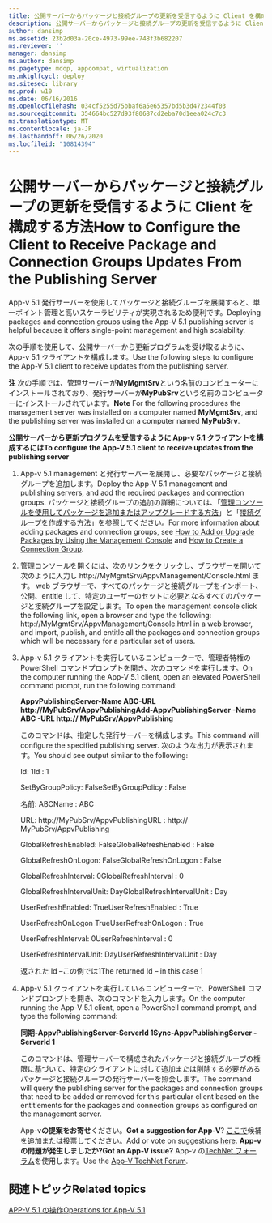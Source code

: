 ```yaml
---
title: 公開サーバーからパッケージと接続グループの更新を受信するように Client を構成する方法
description: 公開サーバーからパッケージと接続グループの更新を受信するように Client を構成する方法
author: dansimp
ms.assetid: 23b2d03a-20ce-4973-99ee-748f3b682207
ms.reviewer: ''
manager: dansimp
ms.author: dansimp
ms.pagetype: mdop, appcompat, virtualization
ms.mktglfcycl: deploy
ms.sitesec: library
ms.prod: w10
ms.date: 06/16/2016
ms.openlocfilehash: 034cf5255d75bbaf6a5e65357bd5b3d472344f03
ms.sourcegitcommit: 354664bc527d93f80687cd2eba70d1eea024c7c3
ms.translationtype: MT
ms.contentlocale: ja-JP
ms.lasthandoff: 06/26/2020
ms.locfileid: "10814394"
---
```

# <span data-ttu-id="093cd-103">公開サーバーからパッケージと接続グループの更新を受信するように Client を構成する方法</span><span class="sxs-lookup"><span data-stu-id="093cd-103">How to Configure the Client to Receive Package and Connection Groups Updates From the Publishing Server</span></span>


<span data-ttu-id="093cd-104">App-v 5.1 発行サーバーを使用してパッケージと接続グループを展開すると、単一ポイント管理と高いスケーラビリティが実現されるため便利です。</span><span class="sxs-lookup"><span data-stu-id="093cd-104">Deploying packages and connection groups using the App-V 5.1 publishing server is helpful because it offers single-point management and high scalability.</span></span>

<span data-ttu-id="093cd-105">次の手順を使用して、公開サーバーから更新プログラムを受け取るように、App-v 5.1 クライアントを構成します。</span><span class="sxs-lookup"><span data-stu-id="093cd-105">Use the following steps to configure the App-V 5.1 client to receive updates from the publishing server.</span></span>

<span data-ttu-id="093cd-106">**注** 次の手順では、管理サーバーが**MyMgmtSrv**という名前のコンピューターにインストールされており、発行サーバーが**MyPubSrv**という名前のコンピューターにインストールされています。</span><span class="sxs-lookup"><span data-stu-id="093cd-106">**Note** For the following procedures the management server was installed on a computer named **MyMgmtSrv**, and the publishing server was installed on a computer named **MyPubSrv**.</span></span>

 

**<span data-ttu-id="093cd-107">公開サーバーから更新プログラムを受信するように App-v 5.1 クライアントを構成するには</span><span class="sxs-lookup"><span data-stu-id="093cd-107">To configure the App-V 5.1 client to receive updates from the publishing server</span></span>**

1.  <span data-ttu-id="093cd-108">App-v 5.1 management と発行サーバーを展開し、必要なパッケージと接続グループを追加します。</span><span class="sxs-lookup"><span data-stu-id="093cd-108">Deploy the App-V 5.1 management and publishing servers, and add the required packages and connection groups.</span></span> <span data-ttu-id="093cd-109">パッケージと接続グループの追加の詳細については、「[管理コンソールを使用してパッケージを追加またはアップグレードする方法](how-to-add-or-upgrade-packages-by-using-the-management-console-51-gb18030.md)」と「[接続グループを作成する方法](how-to-create-a-connection-group51.md)」を参照してください。</span><span class="sxs-lookup"><span data-stu-id="093cd-109">For more information about adding packages and connection groups, see [How to Add or Upgrade Packages by Using the Management Console](how-to-add-or-upgrade-packages-by-using-the-management-console-51-gb18030.md) and [How to Create a Connection Group](how-to-create-a-connection-group51.md).</span></span>

2.  <span data-ttu-id="093cd-110">管理コンソールを開くには、次のリンクをクリックし、ブラウザーを開いて次のように入力し http://MyMgmtSrv/AppvManagement/Console.html ます。 web ブラウザーで、すべてのパッケージと接続グループをインポート、公開、entitle して、特定のユーザーのセットに必要となるすべてのパッケージと接続グループを設定します。</span><span class="sxs-lookup"><span data-stu-id="093cd-110">To open the management console click the following link, open a browser and type the following: http://MyMgmtSrv/AppvManagement/Console.html in a web browser, and import, publish, and entitle all the packages and connection groups which will be necessary for a particular set of users.</span></span>

3.  <span data-ttu-id="093cd-111">App-v 5.1 クライアントを実行しているコンピューターで、管理者特権の PowerShell コマンドプロンプトを開き、次のコマンドを実行します。</span><span class="sxs-lookup"><span data-stu-id="093cd-111">On the computer running the App-V 5.1 client, open an elevated PowerShell command prompt, run the following command:</span></span>

    **<span data-ttu-id="093cd-112">AppvPublishingServer-Name ABC-URL http://MyPubSrv/AppvPublishing</span><span class="sxs-lookup"><span data-stu-id="093cd-112">Add-AppvPublishingServer -Name ABC -URL http:// MyPubSrv/AppvPublishing</span></span>**

    <span data-ttu-id="093cd-113">このコマンドは、指定した発行サーバーを構成します。</span><span class="sxs-lookup"><span data-stu-id="093cd-113">This command will configure the specified publishing server.</span></span> <span data-ttu-id="093cd-114">次のような出力が表示されます。</span><span class="sxs-lookup"><span data-stu-id="093cd-114">You should see output similar to the following:</span></span>

    <span data-ttu-id="093cd-115">Id: 1</span><span class="sxs-lookup"><span data-stu-id="093cd-115">Id : 1</span></span>

    <span data-ttu-id="093cd-116">SetByGroupPolicy: False</span><span class="sxs-lookup"><span data-stu-id="093cd-116">SetByGroupPolicy : False</span></span>

    <span data-ttu-id="093cd-117">名前: ABC</span><span class="sxs-lookup"><span data-stu-id="093cd-117">Name : ABC</span></span>

    <span data-ttu-id="093cd-118">URL: http://MyPubSrv/AppvPublishing</span><span class="sxs-lookup"><span data-stu-id="093cd-118">URL : http:// MyPubSrv/AppvPublishing</span></span>

    <span data-ttu-id="093cd-119">GlobalRefreshEnabled: False</span><span class="sxs-lookup"><span data-stu-id="093cd-119">GlobalRefreshEnabled : False</span></span>

    <span data-ttu-id="093cd-120">GlobalRefreshOnLogon: False</span><span class="sxs-lookup"><span data-stu-id="093cd-120">GlobalRefreshOnLogon : False</span></span>

    <span data-ttu-id="093cd-121">GlobalRefreshInterval: 0</span><span class="sxs-lookup"><span data-stu-id="093cd-121">GlobalRefreshInterval : 0</span></span>

    <span data-ttu-id="093cd-122">GlobalRefreshIntervalUnit: Day</span><span class="sxs-lookup"><span data-stu-id="093cd-122">GlobalRefreshIntervalUnit : Day</span></span>

    <span data-ttu-id="093cd-123">UserRefreshEnabled: True</span><span class="sxs-lookup"><span data-stu-id="093cd-123">UserRefreshEnabled : True</span></span>

    <span data-ttu-id="093cd-124">UserRefreshOnLogon True</span><span class="sxs-lookup"><span data-stu-id="093cd-124">UserRefreshOnLogon : True</span></span>

    <span data-ttu-id="093cd-125">UserRefreshInterval: 0</span><span class="sxs-lookup"><span data-stu-id="093cd-125">UserRefreshInterval : 0</span></span>

    <span data-ttu-id="093cd-126">UserRefreshIntervalUnit: Day</span><span class="sxs-lookup"><span data-stu-id="093cd-126">UserRefreshIntervalUnit : Day</span></span>

    <span data-ttu-id="093cd-127">返された Id –この例では1</span><span class="sxs-lookup"><span data-stu-id="093cd-127">The returned Id – in this case 1</span></span>

4.  <span data-ttu-id="093cd-128">App-v 5.1 クライアントを実行しているコンピューターで、PowerShell コマンドプロンプトを開き、次のコマンドを入力します。</span><span class="sxs-lookup"><span data-stu-id="093cd-128">On the computer running the App-V 5.1 client, open a PowerShell command prompt, and type the following command:</span></span>

    **<span data-ttu-id="093cd-129">同期-AppvPublishingServer-ServerId 1</span><span class="sxs-lookup"><span data-stu-id="093cd-129">Sync-AppvPublishingServer -ServerId 1</span></span>**

    <span data-ttu-id="093cd-130">このコマンドは、管理サーバーで構成されたパッケージと接続グループの権限に基づいて、特定のクライアントに対して追加または削除する必要があるパッケージと接続グループの発行サーバーを照会します。</span><span class="sxs-lookup"><span data-stu-id="093cd-130">The command will query the publishing server for the packages and connection groups that need to be added or removed for this particular client based on the entitlements for the packages and connection groups as configured on the management server.</span></span>

    <span data-ttu-id="093cd-131">App-v**の提案をお寄せ**ください。</span><span class="sxs-lookup"><span data-stu-id="093cd-131">**Got a suggestion for App-V**?</span></span> <span data-ttu-id="093cd-132">[ここで](http://appv.uservoice.com/forums/280448-microsoft-application-virtualization)候補を追加または投票してください。</span><span class="sxs-lookup"><span data-stu-id="093cd-132">Add or vote on suggestions [here](http://appv.uservoice.com/forums/280448-microsoft-application-virtualization).</span></span> **<span data-ttu-id="093cd-133">App-v の問題が発生しましたか?</span><span class="sxs-lookup"><span data-stu-id="093cd-133">Got an App-V issue?</span></span>** <span data-ttu-id="093cd-134">App-v の[TechNet フォーラム](https://social.technet.microsoft.com/Forums/home?forum=mdopappv)を使用します。</span><span class="sxs-lookup"><span data-stu-id="093cd-134">Use the [App-V TechNet Forum](https://social.technet.microsoft.com/Forums/home?forum=mdopappv).</span></span>

## <span data-ttu-id="093cd-135">関連トピック</span><span class="sxs-lookup"><span data-stu-id="093cd-135">Related topics</span></span>


[<span data-ttu-id="093cd-136">APP-V 5.1 の操作</span><span class="sxs-lookup"><span data-stu-id="093cd-136">Operations for App-V 5.1</span></span>](operations-for-app-v-51.md)

 

 





